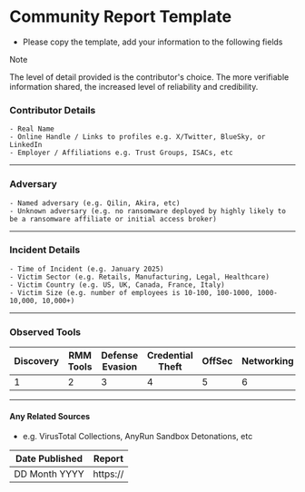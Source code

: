 # Community Report Template
- Please copy the template, add your information to the following fields
> [!NOTE]
> The level of detail provided is the contributor's choice. The more verifiable information shared, the increased level of reliability and credibility.
### Contributor Details
```
- Real Name
- Online Handle / Links to profiles e.g. X/Twitter, BlueSky, or LinkedIn
- Employer / Affiliations e.g. Trust Groups, ISACs, etc
```
---
### Adversary
```
- Named adversary (e.g. Qilin, Akira, etc)
- Unknown adversary (e.g. no ransomware deployed by highly likely to be a ransomware affiliate or initial access broker)
```
---
### Incident Details
```
- Time of Incident (e.g. January 2025)
- Victim Sector (e.g. Retails, Manufacturing, Legal, Healthcare)
- Victim Country (e.g. US, UK, Canada, France, Italy)
- Victim Size (e.g. number of employees is 10-100, 100-1000, 1000-10,000, 10,000+)
```
---
### Observed Tools
| Discovery | RMM Tools | Defense Evasion | Credential Theft | OffSec | Networking | LOLBAS | Exfiltration |
|---|---|---|---|---|---|---|---|
| 1 | 2 | 3 | 4 | 5 | 6 | 7 | 8 |
---
#### Any Related Sources
- e.g. VirusTotal Collections, AnyRun Sandbox Detonations, etc

| Date Published | Report |
|---|---|
| DD Month YYYY | https:// |
